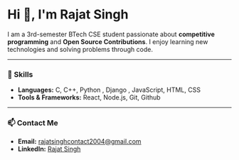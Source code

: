 # Hi 👋, I'm Rajat Singh

I am a 3rd-semester BTech CSE student passionate about **competitive programming** and **Open Source Contributions**. I enjoy learning new technologies and solving problems through code.

---

### 🔧 Skills

- **Languages:** C, C++, Python , Django , JavaScript, HTML, CSS  
- **Tools & Frameworks:** React, Node.js, Git, Github

---

### 📫 Contact Me

- **Email:** rajatsinghcontact2004@gmail.com  
- **LinkedIn:** [Rajat Singh](https://www.linkedin.com/in/rajat-singh-954243308/)
